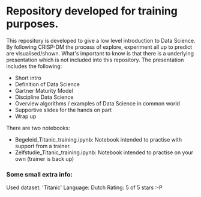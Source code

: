 # Repository developed for training purposes. 

This repository is developed to give a low level introduction to Data Science. By following CRISP-DM the process of explore, experiment all up to predict are visualised/shown. What's important to know is that there is a underlying presentation which is not included into this repository. The presentation includes the following:
- Short intro
- Definition of Data Science
- Gartner Maturity Model
- Discipline Data Science
- Overview algorithms / examples of Data Science in common world
- Supportive slides for the hands on part
- Wrap up

There are two notebooks:
- Begeleid_Titanic_training.ipynb: Notebook intended to practise with support from a trainer.
- Zelfstudie_Titanic_training.ipynb: Notebook intended to practise on your own (trainer is back up)

### Some small extra info:
Used dataset: 'Titanic'
Language: Dutch
Rating: 5 of 5 stars :-P